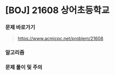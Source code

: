 # [BOJ]  21608 상어초등학교

### 문제 바로가기

>  https://www.acmicpc.net/problem/21608

### 알고리즘

> 

### 문제 풀이 및 주의

>
